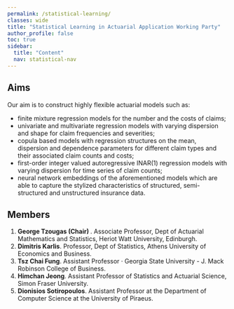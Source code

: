 ```yaml
---
permalink: /statistical-learning/
classes: wide
title: "Statistical Learning in Actuarial Application Working Party"
author_profile: false
toc: true
sidebar:
  title: "Content"
  nav: statistical-nav
---
```


## Aims
Our aim is to construct highly flexible actuarial models such as:
<ul>
<li> finite mixture regression models for the number and the costs of claims; </li>
<li> univariate and multivariate regression models with varying dispersion and shape for claim frequencies and severities; </li>
<li> copula based models with regression structures on the mean, dispersion and dependence parameters for different claim types and their associated claim counts and costs; </li>
<li> first-order integer valued autoregressive INAR(1) regression models with varying dispersion for time series of claim counts; </li>
<li> neural network embeddings of the aforementioned models which are able to capture the stylized characteristics of structured, semi-structured and unstructured insurance data. </li>
</ul>

## Members
1. <b> George Tzougas (Chair) </b>. Associate Professor, Dept of Actuarial Mathematics and Statistics, Heriot Watt University, Edinburgh.
2. <b>Dimitris Karlis</b>. Professor, Dept of Statistics, Athens University of Economics and Business.
3. <b>Tsz Chai Fung</b>. Assistant Professor · Georgia State University - J. Mack Robinson College of Business.
4. <b>Himchan Jeong</b>. Assistant Professor of Statistics and Actuarial Science, Simon Fraser University.
5. <b>Dionisios Sotiropoulos</b>.  Assistant Professor at the Department of Computer Science at the University of Piraeus.

